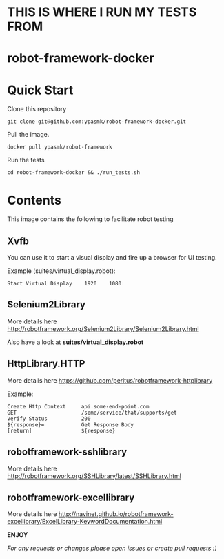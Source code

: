# THIS IS WHERE I RUN MY TESTS FROM 

# robot-framework-docker

Quick Start
===========

Clone this repository

    git clone git@github.com:ypasmk/robot-framework-docker.git

Pull the image.

    docker pull ypasmk/robot-framework
    
Run the tests

    cd robot-framework-docker && ./run_tests.sh
    

Contents
========

This image contains the following to facilitate robot testing

Xvfb
----

You can use it to start a visual display and fire up a browser for UI testing.
 
Example (suites/virtual_display.robot):

    Start Virtual Display    1920    1080
    

Selenium2Library
----------------

More details here  http://robotframework.org/Selenium2Library/Selenium2Library.html

Also have a look at **suites/virtual_display.robot**

HttpLibrary.HTTP
----------------

More details here https://github.com/peritus/robotframework-httplibrary

Example:

    Create Http Context     api.some-end-point.com
    GET                     /some/service/that/supports/get
    Verify Status           200
    ${response}=            Get Response Body
    [return]                ${response}
    
robotframework-sshlibrary
-------------------------

More details here http://robotframework.org/SSHLibrary/latest/SSHLibrary.html


robotframework-excellibrary
---------------------------

More details here http://navinet.github.io/robotframework-excellibrary/ExcelLibrary-KeywordDocumentation.html




**ENJOY**


*For any requests or changes please open issues or create pull requests :)*

